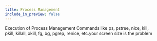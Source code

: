 ```yaml
---
title: Process Management 
include_in_preview: false
---
```


Execution of Process Management Commands like ps, pstree, nice, kill, pkill, killall, xkill, fg, bg, pgrep, renice, etc.your screen size is the problem 